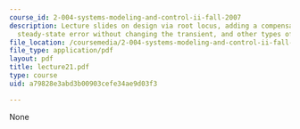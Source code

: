 ```yaml
---
course_id: 2-004-systems-modeling-and-control-ii-fall-2007
description: Lecture slides on design via root locus, adding a compensator, eliminating
  steady-state error without changing the transient, and other types of compensators.
file_location: /coursemedia/2-004-systems-modeling-and-control-ii-fall-2007/a79828e3abd3b00903cefe34ae9d03f3_lecture21.pdf
file_type: application/pdf
layout: pdf
title: lecture21.pdf
type: course
uid: a79828e3abd3b00903cefe34ae9d03f3

---
```

None